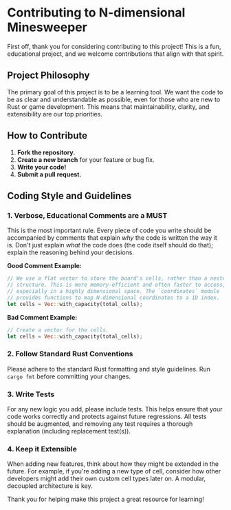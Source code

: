 # Contributing to N-dimensional Minesweeper

First off, thank you for considering contributing to this project! This is a fun, educational project, and we welcome contributions that align with that spirit.

## Project Philosophy

The primary goal of this project is to be a learning tool. We want the code to be as clear and understandable as possible, even for those who are new to Rust or game development. This means that maintainability, clarity, and extensibility are our top priorities.

## How to Contribute

1.  **Fork the repository.**
2.  **Create a new branch** for your feature or bug fix.
3.  **Write your code!**
4.  **Submit a pull request.**

## Coding Style and Guidelines

### 1. Verbose, Educational Comments are a MUST

This is the most important rule. Every piece of code you write should be accompanied by comments that explain *why* the code is written the way it is. Don't just explain *what* the code does (the code itself should do that); explain the reasoning behind your decisions.

**Good Comment Example:**

```rust
// We use a flat vector to store the board's cells, rather than a nested
// structure. This is more memory-efficient and often faster to access,
// especially in a highly dimensional space. The `coordinates` module
// provides functions to map N-dimensional coordinates to a 1D index.
let cells = Vec::with_capacity(total_cells);
```

**Bad Comment Example:**

```rust
// Create a vector for the cells.
let cells = Vec::with_capacity(total_cells);
```

### 2. Follow Standard Rust Conventions

Please adhere to the standard Rust formatting and style guidelines. Run `cargo fmt` before committing your changes.

### 3. Write Tests

For any new logic you add, please include tests. This helps ensure that your code works correctly and protects against future regressions. All tests should be augmented, and removing any test requires a thorough explanation (including replacement test(s)).

### 4. Keep it Extensible

When adding new features, think about how they might be extended in the future. For example, if you're adding a new type of cell, consider how other developers might add their own custom cell types later on. A modular, decoupled architecture is key.

Thank you for helping make this project a great resource for learning!
